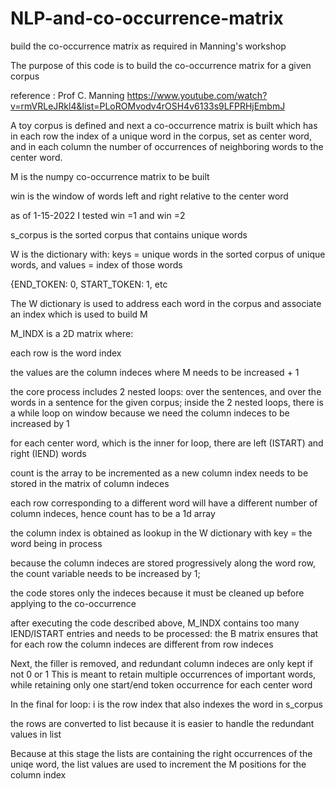 # NLP-and-co-occurrence-matrix
build the co-occurrence matrix as required in Manning's workshop

 The purpose of this code is to build the co-occurrence matrix for a given corpus
 
reference : Prof C. Manning https://www.youtube.com/watch?v=rmVRLeJRkl4&list=PLoROMvodv4rOSH4v6133s9LFPRHjEmbmJ

A toy corpus is defined and next a co-occurrence matrix is built which has in each row the index of a unique word in the corpus, set as center word, and in each column the number
of occurrences of neighboring words to the center word.

M is the numpy co-occurrence matrix to be built

win is the window of words left and right relative to the center word

as of 1-15-2022 I tested win =1 and win =2




s_corpus is the sorted corpus that contains unique words

W is the dictionary with: keys = unique words in the sorted corpus of unique words, and values = index of those words

 {END_TOKEN: 0, START_TOKEN: 1, etc

 The W dictionary is used to address each word in the corpus and associate an index which is used to build M

M_INDX is a 2D matrix where:

 each row is the word index

the values are the column indeces where M needs to be increased + 1

 the core process includes 2 nested loops: over the sentences, and over the words in a sentence for the given corpus;
 inside the 2 nested loops, there is a while loop on window because we need the column indeces to be increased by 1

 for each center word, which is the inner for loop, there are left (ISTART) and right (IEND) words

 count is the array to be incremented as a new column index needs to be stored in the matrix of column indeces
 
 each row corresponding to a different word will have a different number of column indeces, hence count has to be a 1d array

 the column index is obtained as lookup in the W dictionary with key = the word being in process
 
 because the column indeces are stored progressively along the word row, the count variable needs to be increased by 1;
 
 the code stores only the indeces because it must be cleaned up before applying to the co-occurrence


 after executing the code described above,  M_INDX contains too many IEND/ISTART entries and needs to be processed:
the B matrix ensures that for each row the column indeces are different from row indeces

Next, the filler is removed, and redundant column indeces are only kept if not 0 or 1
This is meant to retain multiple occurrences of important words, while retaining only one start/end token occurrence for each center word

In the final for loop:
 i is the row index that also indexes the word in s_corpus
 
 the rows are converted to list because it is easier to handle the redundant values in list

Because at this stage the lists are containing the right occurrences of the uniqe word, the list values are used to increment the M positions for the column index
